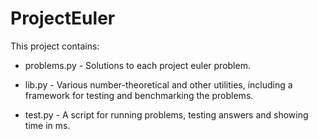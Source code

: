 ProjectEuler
============

This project contains:

* problems.py - Solutions to each project euler problem.

* lib.py - Various number-theoretical and other utilities, including a framework for testing and benchmarking the problems.

* test.py - A script for running problems, testing answers and showing time in ms.
